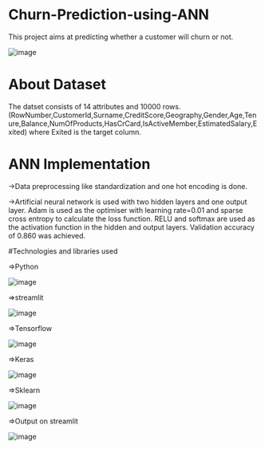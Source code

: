 # Churn-Prediction-using-ANN

This project aims at predicting whether a customer will churn or not. 

![image](https://github.com/user-attachments/assets/49854284-d265-41fd-9b39-42ed154c7303)


# About Dataset

The datset consists of 14 attributes and 10000 rows.(RowNumber,CustomerId,Surname,CreditScore,Geography,Gender,Age,Tenure,Balance,NumOfProducts,HasCrCard,IsActiveMember,EstimatedSalary,Exited) where Exited is the target column.

# ANN Implementation

->Data preprocessing like standardization and one hot encoding is done.

->Artificial neural network is used with two hidden layers and one output layer. Adam is used as the optimiser with learning rate=0.01 and sparse cross entropy to calculate the loss function. RELU and softmax are used as the activation function in the hidden and output layers. Validation accuracy of 0.860 was achieved.

#Technologies and libraries used

=>Python
   
![image](https://github.com/user-attachments/assets/04136374-157d-4164-ad67-3319486724ed)


=>streamlit

![image](https://github.com/user-attachments/assets/ea0ed8e6-c6e2-46e8-ae58-741ea74ed18e)


=>Tensorflow

![image](https://github.com/user-attachments/assets/366f0342-5f30-4c95-b3df-571fe56e0b3e)


=>Keras

![image](https://github.com/user-attachments/assets/08f76787-ae59-4869-935d-1a490a9090be)


=>Sklearn

![image](https://github.com/user-attachments/assets/2df705d8-a967-48e3-b03b-69311e8fb6d0)


=>Output on streamlit

![image](https://github.com/user-attachments/assets/fa416714-0bbc-43fd-bbd8-fce3e80e7f95)




